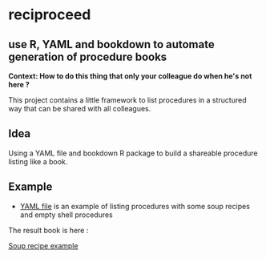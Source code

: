 # reciproceed

## use R, YAML and bookdown to automate generation of procedure books

**Context: How to do this thing that only your colleague do when he's not here ?** 

This project contains a little framework to list procedures in a structured way that can be shared with all colleagues.
   
## Idea

Using a YAML file and bookdown R package to build a shareable procedure listing like a book.

## Example

- [YAML file](index_procedures.yaml) is an example of listing procedures with some soup recipes and empty shell procedures

The result book is here : 

[Soup recipe example](http://guillaumepressiat.github.io/reciproceed)
